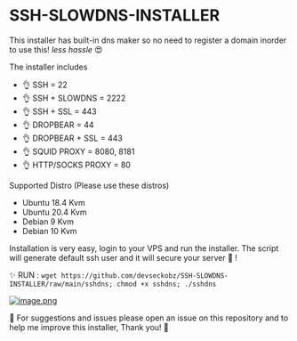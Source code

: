 # SSH-SLOWDNS-INSTALLER

This installer has built-in dns maker so no need to register a domain inorder to use this! *less hassle* 😍

The installer includes

* 👌 SSH = 22
* 👌 SSH + SLOWDNS = 2222
* 👌 SSH + SSL = 443
* 👌 DROPBEAR = 44
* 👌 DROPBEAR + SSL = 443
* 👌 SQUID PROXY = 8080, 8181
* 👌 HTTP/SOCKS PROXY = 80

Supported Distro (Please use these distros)
* Ubuntu 18.4 Kvm
* Ubuntu 20.4 Kvm
* Debian 9 Kvm
* Debian 10 Kvm

Installation is very easy, login to your VPS and run the installer. The script will generate default ssh user and it will secure your server 💪 !

✨ RUN : `wget https://github.com/devseckobz/SSH-SLOWDNS-INSTALLER/raw/main/sshdns; chmod +x sshdns; ./sshdns`

[![image.png](https://i.postimg.cc/c4f073c5/image.png)](https://postimg.cc/F7FMN78j)

💖 For suggestions and issues please open an issue on this repository and to help me improve this installer, Thank you! 💖
